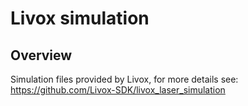 # Livox simulation
## Overview
Simulation files provided by Livox, for more details see:
https://github.com/Livox-SDK/livox_laser_simulation

